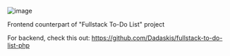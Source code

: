 ![image](https://github.com/user-attachments/assets/dff0359d-19fd-4c0a-aaff-a2c00c219119)

Frontend counterpart of "Fullstack To-Do List" project

For backend, check this out: https://github.com/Dadaskis/fullstack-to-do-list-php

